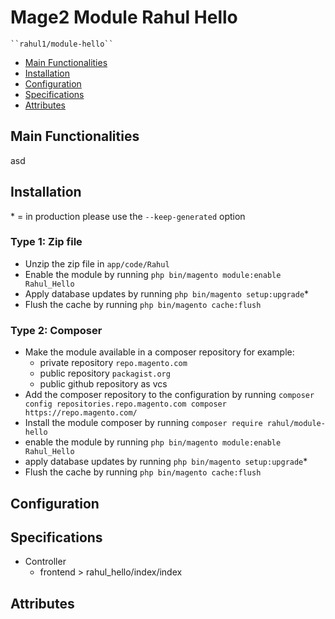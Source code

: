 # Mage2 Module Rahul Hello

    ``rahul1/module-hello``

 - [Main Functionalities](#markdown-header-main-functionalities)
 - [Installation](#markdown-header-installation)
 - [Configuration](#markdown-header-configuration)
 - [Specifications](#markdown-header-specifications)
 - [Attributes](#markdown-header-attributes)


## Main Functionalities
asd

## Installation
\* = in production please use the `--keep-generated` option

### Type 1: Zip file

 - Unzip the zip file in `app/code/Rahul`
 - Enable the module by running `php bin/magento module:enable Rahul_Hello`
 - Apply database updates by running `php bin/magento setup:upgrade`\*
 - Flush the cache by running `php bin/magento cache:flush`

### Type 2: Composer

 - Make the module available in a composer repository for example:
    - private repository `repo.magento.com`
    - public repository `packagist.org`
    - public github repository as vcs
 - Add the composer repository to the configuration by running `composer config repositories.repo.magento.com composer https://repo.magento.com/`
 - Install the module composer by running `composer require rahul/module-hello`
 - enable the module by running `php bin/magento module:enable Rahul_Hello`
 - apply database updates by running `php bin/magento setup:upgrade`\*
 - Flush the cache by running `php bin/magento cache:flush`


## Configuration




## Specifications

 - Controller
	- frontend > rahul_hello/index/index


## Attributes



